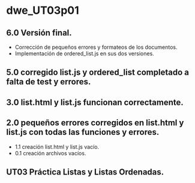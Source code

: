 # dwe_UT03p01
## 6.0 Versión final.
- Corrección de pequeños errores y formateos de los documentos.
- Implementación de ordered_list.js en sus dos versiones.
## 5.0 corregido list.js y ordered_list completado a falta de test y errores.
## 3.0 list.html y list.js funcionan correctamente.
## 2.0 pequeños errores corregidos en list.html y list.js con todas las funciones y errores.
- 1.1 creación list.html y list.js vacío.
- 0.1 creación archivos vacíos.
## UT03 Práctica Listas y Listas Ordenadas.
